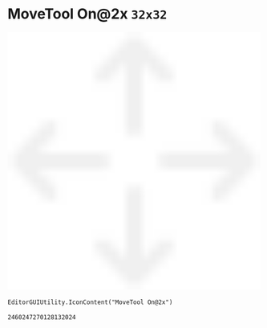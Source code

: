 # MoveTool On@2x `32x32`
<img src="/img/MoveTool%20On@2x.png" width=512 height=512>

``` CSharp
EditorGUIUtility.IconContent("MoveTool On@2x")
```
```
2460247270128132024
```
